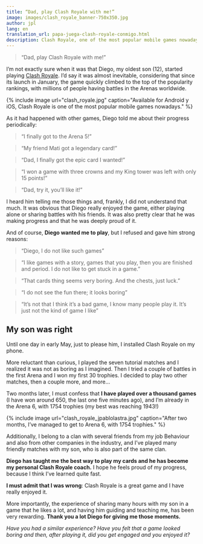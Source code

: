 ```yaml
---
title: “Dad, play Clash Royale with me!”
image: images/clash_royale_banner-750x350.jpg
author: jpl
lang: en
translation_url: papa-juega-clash-royale-conmigo.html
description: Clash Royale, one of the most popular mobile games nowadays. I used to say I would never play it, but my son convinced me to try it.
---
```


> “Dad, play Clash Royale with me!”

I’m not exactly sure when it was that Diego, my oldest son (12), started playing [Clash Royale](https://clashroyale.com/es). I’d say it was almost inevitable, considering that since its launch in January, the game quickly climbed to the top of the popularity rankings, with millions of people having battles in the Arenas worldwide.

{% include image url="clash_royale.jpg" caption="Available for Android y iOS, Clash Royale is one of the most popular mobile games nowadays." %}

As it had happened with other games, Diego told me about their progress periodically:

> “I finally got to the Arena 5!”

> “My friend Mati got a legendary card!”

> “Dad, I finally got the epic card I wanted!”

> “I won a game with three crowns and my King tower was left with only 15 points!”

> “Dad, try it, you’ll like it!”

I heard him telling me those things and, frankly, I did not understand that much. It was obvious that Diego really enjoyed the game, either playing alone or sharing battles with his friends. It was also pretty clear that he was making progress and that he was deeply proud of it.

And of course, **Diego wanted me to play**, but I refused and gave him strong reasons:

> “Diego, I do not like such games”

> “I like games with a story, games that you play, then you are finished and period. I do not like to get stuck in a game.”

> “That cards thing seems very boring. And the chests, just luck.”

> “I do not see the fun there; it looks boring”

> “It’s not that I think it’s a bad game, I know many people play it. It’s just not the kind of game I like”

## My son was right

Until one day in early May, just to please him, I installed Clash Royale on my phone.

More reluctant than curious, I played the seven tutorial matches and I realized it was not as boring as I imagined. Then I tried a couple of battles in the first Arena and I won my first 30 trophies. I decided to play two other matches, then a couple more, and more…

Two months later, I must confess that **I have played over a thousand games** (I have won around 650, the last one five minutes ago), and I’m already in the Arena 6, with 1754 trophies (my best was reaching 1943!)

{% include image url="clash_royale_jpablolastra.jpg" caption="After two months, I’ve managed to get to Arena 6, with 1754 trophies." %}

Additionally, I belong to a clan with several friends from my job Behaviour and also from other companies in the industry, and I’ve played many friendly matches with my son, who is also part of the same clan.

**Diego has taught me the best way to play my cards and he has become my personal Clash Royale coach.** I hope he feels proud of my progress, because I think I’ve learned quite fast.

**I must admit that I was wrong**: Clash Royale is a great game and I have really enjoyed it.

More importantly, the experience of sharing many hours with my son in a game that he likes a lot, and having him guiding and teaching me, has been very rewarding. **Thank you a lot Diego for giving me those moments.**

*Have you had a similar experience? Have you felt that a game looked boring and then, after playing it, did you get engaged and you enjoyed it?*
